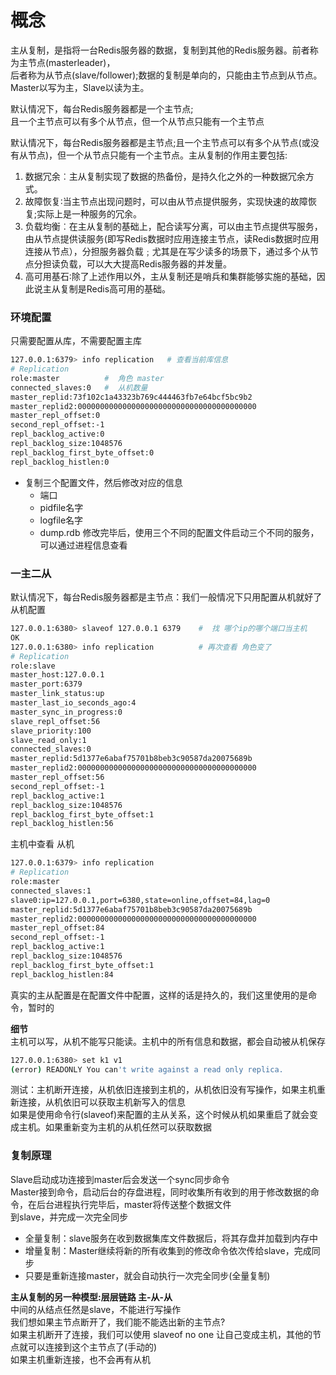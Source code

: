 # 概念
主从复制，是指将一台Redis服务器的数据，复制到其他的Redis服务器。前者称为主节点(masterleader)，  
后者称为从节点(slave/follower);数据的复制是单向的，只能由主节点到从节点。Master以写为主，Slave以读为主。  

默认情况下，每台Redis服务器都是一个主节点;  
且一个主节点可以有多个从节点，但一个从节点只能有一个主节点

默认情况下，每台Redis服务器都是主节点;且一个主节点可以有多个从节点(或没有从节点)，但一个从节点只能有一个主节点。主从复制的作用主要包括:  

1. 数据冗余︰主从复制实现了数据的热备份，是持久化之外的一种数据冗余方式。
2. 故障恢复∶当主节点出现问题时，可以由从节点提供服务，实现快速的故障恢复;实际上是一种服务的冗余。
3. 负载均衡︰在主从复制的基础上，配合读写分离，可以由主节点提供写服务，由从节点提供读服务(即写Redis数据时应用连接主节点，读Redis数据时应用  
连接从节点），分担服务器负载﹔尤其是在写少读多的场景下，通过多个从节点分担读负载，可以大大提高Redis服务器的并发量。
4. 高可用基石∶除了上述作用以外，主从复制还是哨兵和集群能够实施的基础，因此说主从复制是Redis高可用的基础。


### 环境配置
只需要配置从库，不需要配置主库  
```bash
127.0.0.1:6379> info replication   # 查看当前库信息
# Replication
role:master          #  角色 master
connected_slaves:0   #  从机数量
master_replid:73f102c1a43323b769c444463fb7e64bcf5bc9b2
master_replid2:0000000000000000000000000000000000000000
master_repl_offset:0
second_repl_offset:-1
repl_backlog_active:0
repl_backlog_size:1048576
repl_backlog_first_byte_offset:0
repl_backlog_histlen:0

```

- 复制三个配置文件，然后修改对应的信息
  - 端口
  - pidfile名字
  - logfile名字
  - dump.rdb
修改完毕后，使用三个不同的配置文件启动三个不同的服务，可以通过进程信息查看

### 一主二从
默认情况下，每台Redis服务器都是主节点：我们一般情况下只用配置从机就好了
从机配置
```bash
127.0.0.1:6380> slaveof 127.0.0.1 6379    #  找 哪个ip的哪个端口当主机
OK
127.0.0.1:6380> info replication          # 再次查看 角色变了
# Replication
role:slave
master_host:127.0.0.1
master_port:6379
master_link_status:up
master_last_io_seconds_ago:4
master_sync_in_progress:0
slave_repl_offset:56
slave_priority:100
slave_read_only:1
connected_slaves:0
master_replid:5d1377e6abaf75701b8beb3c90587da20075689b
master_replid2:0000000000000000000000000000000000000000
master_repl_offset:56
second_repl_offset:-1
repl_backlog_active:1
repl_backlog_size:1048576
repl_backlog_first_byte_offset:1
repl_backlog_histlen:56
```

主机中查看 从机
```bash
127.0.0.1:6379> info replication
# Replication
role:master
connected_slaves:1
slave0:ip=127.0.0.1,port=6380,state=online,offset=84,lag=0
master_replid:5d1377e6abaf75701b8beb3c90587da20075689b
master_replid2:0000000000000000000000000000000000000000
master_repl_offset:84
second_repl_offset:-1
repl_backlog_active:1
repl_backlog_size:1048576
repl_backlog_first_byte_offset:1
repl_backlog_histlen:84
```

真实的主从配置是在配置文件中配置，这样的话是持久的，我们这里使用的是命令，暂时的

**细节**  
主机可以写，从机不能写只能读。主机中的所有信息和数据，都会自动被从机保存
```bash
127.0.0.1:6380> set k1 v1
(error) READONLY You can't write against a read only replica.
```

测试：主机断开连接，从机依旧连接到主机的，从机依旧没有写操作，如果主机重新连接，从机依旧可以获取主机新写入的信息  
如果是使用命令行(slaveof)来配置的主从关系，这个时候从机如果重启了就会变成主机。如果重新变为主机的从机任然可以获取数据  
### 复制原理
Slave启动成功连接到master后会发送一个sync同步命令  
Master接到命令，启动后台的存盘进程，同时收集所有收到的用于修改数据的命令，在后台进程执行完毕后，master将传送整个数据文件  
到slave，并完成一次完全同步  
- 全量复制：slave服务在收到数据集库文件数据后，将其存盘并加载到内存中  
- 增量复制：Master继续将新的所有收集到的修改命令依次传给slave，完成同步  
- 只要是重新连接master，就会自动执行一次完全同步(全量复制)  


**主从复制的另一种模型:层层链路  主-从-从**  
中间的从结点任然是slave，不能进行写操作  
我们想如果主节点断开了，我们能不能选出新的主节点?  
如果主机断开了连接，我们可以使用 slaveof no one 让自己变成主机，其他的节点就可以连接到这个主节点了(手动的)  
如果主机重新连接，也不会再有从机  

